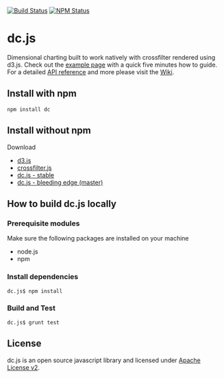 [![Build Status](https://secure.travis-ci.org/NickQiZhu/dc.js.png)](http://travis-ci.org/NickQiZhu/dc.js)
[![NPM Status](https://badge.fury.io/js/dc.png)](http://badge.fury.io/js/dc)

dc.js
=====

Dimensional charting built to work natively with crossfilter rendered using d3.js. Check out the
[example page](http://nickqizhu.github.com/dc.js/) with a quick five minutes how to guide. For a
detailed [API reference](https://github.com/NickQiZhu/dc.js/blob/master/web/docs/api-1.6.0.md) and
more please visit the [Wiki](https://github.com/NickQiZhu/dc.js/wiki).


Install with npm
--------------------
```
npm install dc
```


Install without npm
--------------------
Download
* [d3.js](https://github.com/mbostock/d3)
* [crossfilter.js](https://github.com/square/crossfilter)
* [dc.js - stable](https://github.com/NickQiZhu/dc.js/releases)
* [dc.js - bleeding edge (master)](https://github.com/NickQiZhu/dc.js)


How to build dc.js locally
---------------------------

### Prerequisite modules

Make sure the following packages are installed on your machine
* node.js
* npm

### Install dependencies
```
dc.js$ npm install
```

### Build and Test
```
dc.js$ grunt test
```

License
--------------------

dc.js is an open source javascript library and licensed under
[Apache License v2](http://www.apache.org/licenses/LICENSE-2.0.html).
